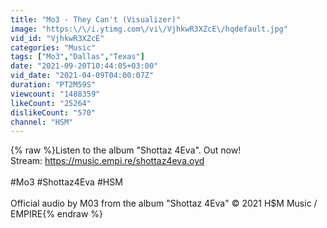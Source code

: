```yaml
---
title: "Mo3 - They Can't (Visualizer)"
image: "https:\/\/i.ytimg.com\/vi\/VjhkwR3XZcE\/hqdefault.jpg"
vid_id: "VjhkwR3XZcE"
categories: "Music"
tags: ["Mo3","Dallas","Texas"]
date: "2021-09-20T10:44:05+03:00"
vid_date: "2021-04-09T04:00:07Z"
duration: "PT2M59S"
viewcount: "1488359"
likeCount: "25264"
dislikeCount: "570"
channel: "HSM"
---
```

{% raw %}Listen to the album &quot;Shottaz 4Eva&quot;. Out now!<br />Stream: <a rel="nofollow" target="blank" href="https://music.empi.re/shottaz4eva.oyd">https://music.empi.re/shottaz4eva.oyd</a><br /><br />#Mo3 #Shottaz4Eva #HSM<br /><br />Official audio by M03 from the album &quot;Shottaz 4Eva&quot; © 2021 H$M Music / EMPIRE{% endraw %}
